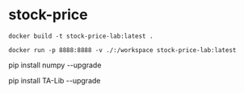 # stock-price



```
docker build -t stock-price-lab:latest .
```

```
docker run -p 8888:8888 -v ./:/workspace stock-price-lab:latest
```





pip install numpy --upgrade

pip install TA-Lib --upgrade
